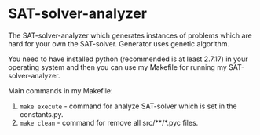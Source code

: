 # SAT-solver-analyzer
The SAT-solver-analyzer which generates instances of problems which are hard for your own the SAT-solver.
Generator uses genetic algorithm.

You need to have installed python (recommended is at least 2.7.17) in your operating system and then you
can use my Makefile for running my SAT-solver-analyzer.

Main commands in my Makefile:
1. `make execute` - command for analyze SAT-solver which is set in the constants.py.
2. `make clean` - command for remove all src/**/*.pyc files.
